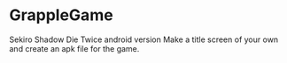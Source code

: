 # GrappleGame
Sekiro Shadow Die Twice android version
Make a title screen of your own and create an apk file for the game.

